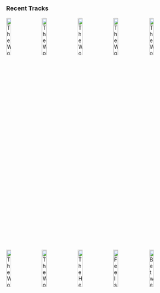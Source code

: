 ### Recent Tracks
[<img src='https://lastfm.freetls.fastly.net/i/u/300x300/612327b9dc5d75e49147efd81f228e58.png' width='16%' height='16%' alt='The Wonderful Thing About Tiggers - From "Winnie the Pooh and the Blustery Day"/Soundtrack Version'>](https://www.last.fm/music/tigger/_/the%2bwonderful%2bthing%2babout%2btiggers%2b-%2bfrom%2b%2522winnie%2bthe%2bpooh%2band%2bthe%2bblustery%2bday%2522%252fsoundtrack%2bversion)&nbsp;&nbsp;&nbsp;&nbsp;[<img src='https://lastfm.freetls.fastly.net/i/u/300x300/612327b9dc5d75e49147efd81f228e58.png' width='16%' height='16%' alt='The Wonderful Thing About Tiggers - From "Winnie the Pooh and the Blustery Day"/Soundtrack Version'>](https://www.last.fm/music/tigger/_/the%2bwonderful%2bthing%2babout%2btiggers%2b-%2bfrom%2b%2522winnie%2bthe%2bpooh%2band%2bthe%2bblustery%2bday%2522%252fsoundtrack%2bversion)&nbsp;&nbsp;&nbsp;&nbsp;[<img src='https://lastfm.freetls.fastly.net/i/u/300x300/612327b9dc5d75e49147efd81f228e58.png' width='16%' height='16%' alt='The Wonderful Thing About Tiggers - From "Winnie the Pooh and the Blustery Day"/Soundtrack Version'>](https://www.last.fm/music/tigger/_/the%2bwonderful%2bthing%2babout%2btiggers%2b-%2bfrom%2b%2522winnie%2bthe%2bpooh%2band%2bthe%2bblustery%2bday%2522%252fsoundtrack%2bversion)&nbsp;&nbsp;&nbsp;&nbsp;[<img src='https://lastfm.freetls.fastly.net/i/u/300x300/612327b9dc5d75e49147efd81f228e58.png' width='16%' height='16%' alt='The Wonderful Thing About Tiggers - From "Winnie the Pooh and the Blustery Day"/Soundtrack Version'>](https://www.last.fm/music/tigger/_/the%2bwonderful%2bthing%2babout%2btiggers%2b-%2bfrom%2b%2522winnie%2bthe%2bpooh%2band%2bthe%2bblustery%2bday%2522%252fsoundtrack%2bversion)&nbsp;&nbsp;&nbsp;&nbsp;[<img src='https://lastfm.freetls.fastly.net/i/u/300x300/612327b9dc5d75e49147efd81f228e58.png' width='16%' height='16%' alt='The Wonderful Thing About Tiggers - From "Winnie the Pooh and the Blustery Day"/Soundtrack Version'>](https://www.last.fm/music/tigger/_/the%2bwonderful%2bthing%2babout%2btiggers%2b-%2bfrom%2b%2522winnie%2bthe%2bpooh%2band%2bthe%2bblustery%2bday%2522%252fsoundtrack%2bversion)&nbsp;&nbsp;&nbsp;&nbsp;<br>[<img src='https://lastfm.freetls.fastly.net/i/u/300x300/612327b9dc5d75e49147efd81f228e58.png' width='16%' height='16%' alt='The Wonderful Thing About Tiggers - From "Winnie the Pooh and the Blustery Day"/Soundtrack Version'>](https://www.last.fm/music/tigger/_/the%2bwonderful%2bthing%2babout%2btiggers%2b-%2bfrom%2b%2522winnie%2bthe%2bpooh%2band%2bthe%2bblustery%2bday%2522%252fsoundtrack%2bversion)&nbsp;&nbsp;&nbsp;&nbsp;[<img src='https://lastfm.freetls.fastly.net/i/u/300x300/612327b9dc5d75e49147efd81f228e58.png' width='16%' height='16%' alt='The Wonderful Thing About Tiggers - From "Winnie the Pooh and the Blustery Day"/Soundtrack Version'>](https://www.last.fm/music/tigger/_/the%2bwonderful%2bthing%2babout%2btiggers%2b-%2bfrom%2b%2522winnie%2bthe%2bpooh%2band%2bthe%2bblustery%2bday%2522%252fsoundtrack%2bversion)&nbsp;&nbsp;&nbsp;&nbsp;[<img src='https://lastfm.freetls.fastly.net/i/u/300x300/cd489f9f92dfd879ba975535026f3df9.png' width='16%' height='16%' alt='The Heights'>](https://www.last.fm/music/knox%2bhamilton/_/the%2bheights)&nbsp;&nbsp;&nbsp;&nbsp;[<img src='https://lastfm.freetls.fastly.net/i/u/300x300/0024d05c70a1f6bf456340015f876e7d.png' width='16%' height='16%' alt='Feels so Nice'>](https://www.last.fm/music/the%2bwrecks/_/feels%2bso%2bnice)&nbsp;&nbsp;&nbsp;&nbsp;[<img src='https://lastfm.freetls.fastly.net/i/u/300x300/c335dac9a59ad8a8644bde2354c5a504.png' width='16%' height='16%' alt='Between The Lines'>](https://www.last.fm/music/amtrac/_/between%2bthe%2blines)&nbsp;&nbsp;&nbsp;&nbsp;<br>
